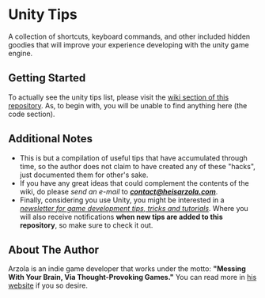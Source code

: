 # Unity Tips
A collection of shortcuts, keyboard commands, and other included hidden goodies that will improve your experience developing with the unity game engine.

## Getting Started

To actually see the unity tips list, please visit the [wiki section of this repository](https://github.com/heisarzola/Unity-Tips/wiki). As, to begin with, you will be unable to find anything here (the code section).

## Additional Notes
* This is but a compilation of useful tips that have accumulated through time, so the author does not claim to have created any of these "hacks", just documented them for other's sake.
* If you have any great ideas that could complement the contents of the wiki, do please *send an e-mail* to ***contact@heisarzola.com***.
* Finally, considering you use Unity, you might be interested in a [*newsletter for game development tips, tricks and tutorials*](https://heisarzola.us16.list-manage.com/subscribe?u=711c0d50be32d6a5eca3ccb18&id=43d6d70f28). Where you will also receive notifications **when new tips are added to this repository**, so make sure to check it out.

## About The Author

Arzola is an indie game developer that works under the motto: 
**"Messing With Your Brain, Via Thought-Provoking Games."** You can read more in [his website](http://heisarzola.com) if you so desire.
